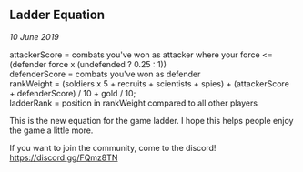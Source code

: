 Ladder Equation
---
_10 June 2019_

attackerScore = combats you've won as attacker where your force <= (defender force x (undefended ? 0.25 : 1))  
defenderScore = combats you've won as defender  
rankWeight = (soldiers x 5 + recruits + scientists + spies) + (attackerScore + defenderScore) / 10 + gold / 10;  
ladderRank = position in rankWeight compared to all other players  

This is the new equation for the game ladder. I hope this helps people enjoy the game a little more.

If you want to join the community, come to the discord! https://discord.gg/FQmz8TN

